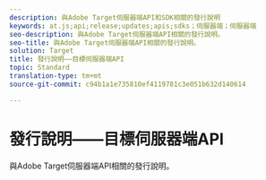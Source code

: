 ```yaml
---
description: 與Adobe Target伺服器端API和SDK相關的發行說明
keywords: at.js;api;release;updates;apis;sdks；伺服器端；伺服器端
seo-description: 與Adobe Target伺服器端API相關的發行說明。
seo-title: 與Adobe Target伺服器端API相關的發行說明。
solution: Target
title: 發行說明——目標伺服器端API
topic: Standard
translation-type: tm+mt
source-git-commit: c94b1a1e735810ef4119781c3e051b632d140614

---
```



# 發行說明——目標伺服器端API

與Adobe Target伺服器端API相關的發行說明。
